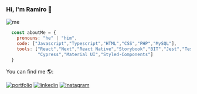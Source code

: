 ### Hi, I'm Ramiro 👋
![me](https://ramirofraysse.vercel.app/_next/image?url=%2F_next%2Fstatic%2Fmedia%2Ftitle.1ece132c.webp&w=256&q=75)

```js
  const aboutMe = {
    pronouns: "he" | "him",
    code: ["Javascript","Typescript","HTML","CSS","PHP","MySQL"],
    tools: ["React","Next","React Native","Storybook","BIT","Jest","Testing Library",
            "Cypress","Material UI","Styled-Components"]
  }
```
<!-- [![Ramiro GitHub stats](https://github-readme-stats.vercel.app/api?username=RamiroFraysse)](https://github.com/anuraghazra/github-readme-stats) -->

You can find me 🌎:

[![portfolio](https://icongr.am/fontawesome/book.svg?size=20&color=68176d)](https://ramirofraysse.vercel.app/) [![linkedin](https://icongr.am/devicon/linkedin-original.svg?size=20&color=68176d)](https://www.linkedin.com/in/ramiro-fraysse-404991215/) [![instagram](https://icongr.am/entypo/instagram.svg?size=20&color=68176d)](https://www.instagram.com/ramirofraysse/)
<!--
**RamiroFraysse/RamiroFraysse** is a ✨ _special_ ✨ repository because its `README.md` (this file) appears on your GitHub profile.

Here are some ideas to get you started:

- 🔭 I’m currently working on ...
- 🌱 I’m currently learning ...
- 👯 I’m looking to collaborate on ...
- 🤔 I’m looking for help with ...
- 💬 Ask me about ...
- 📫 How to reach me: ...
- 😄 Pronouns: ...
- ⚡ Fun fact: ...
-->
